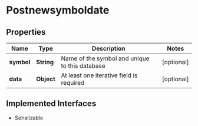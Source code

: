 

# Postnewsymboldate


## Properties

Name | Type | Description | Notes
------------ | ------------- | ------------- | -------------
**symbol** | **String** | Name of the symbol and unique to this database |  [optional]
**data** | **Object** | At least one iterative field is required |  [optional]


## Implemented Interfaces

* Serializable


